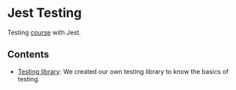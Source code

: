 # Jest Testing

Testing [course](https://testingsostenible.com/) with Jest.

## Contents

-   [Testing library](./testing-library/README.md): We created our own testing library to know the basics of testing.
